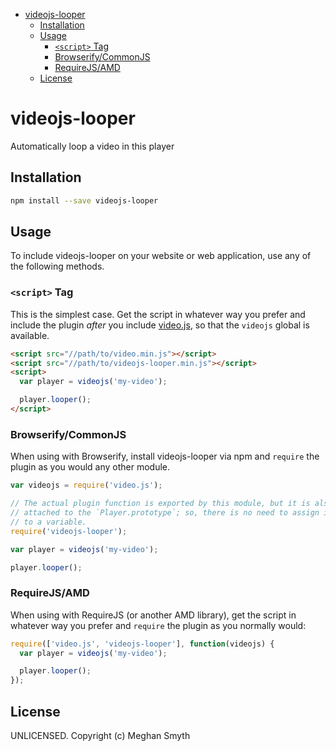 <!-- START doctoc generated TOC please keep comment here to allow auto update -->
<!-- DON'T EDIT THIS SECTION, INSTEAD RE-RUN doctoc TO UPDATE -->


- [videojs-looper](#videojs-looper)
  - [Installation](#installation)
  - [Usage](#usage)
    - [`<script>` Tag](#script-tag)
    - [Browserify/CommonJS](#browserifycommonjs)
    - [RequireJS/AMD](#requirejsamd)
  - [License](#license)

<!-- END doctoc generated TOC please keep comment here to allow auto update -->

# videojs-looper

Automatically loop a video in this player

## Installation

```sh
npm install --save videojs-looper
```

## Usage

To include videojs-looper on your website or web application, use any of the following methods.

### `<script>` Tag

This is the simplest case. Get the script in whatever way you prefer and include the plugin _after_ you include [video.js][videojs], so that the `videojs` global is available.

```html
<script src="//path/to/video.min.js"></script>
<script src="//path/to/videojs-looper.min.js"></script>
<script>
  var player = videojs('my-video');

  player.looper();
</script>
```

### Browserify/CommonJS

When using with Browserify, install videojs-looper via npm and `require` the plugin as you would any other module.

```js
var videojs = require('video.js');

// The actual plugin function is exported by this module, but it is also
// attached to the `Player.prototype`; so, there is no need to assign it
// to a variable.
require('videojs-looper');

var player = videojs('my-video');

player.looper();
```

### RequireJS/AMD

When using with RequireJS (or another AMD library), get the script in whatever way you prefer and `require` the plugin as you normally would:

```js
require(['video.js', 'videojs-looper'], function(videojs) {
  var player = videojs('my-video');

  player.looper();
});
```

## License

UNLICENSED. Copyright (c) Meghan Smyth


[videojs]: http://videojs.com/
